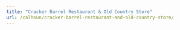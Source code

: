```yaml
---
title: "Cracker Barrel Restaurant & Old Country Store"
url: /calhoun/cracker-barrel-restaurant-and-old-country-store/
---
```

